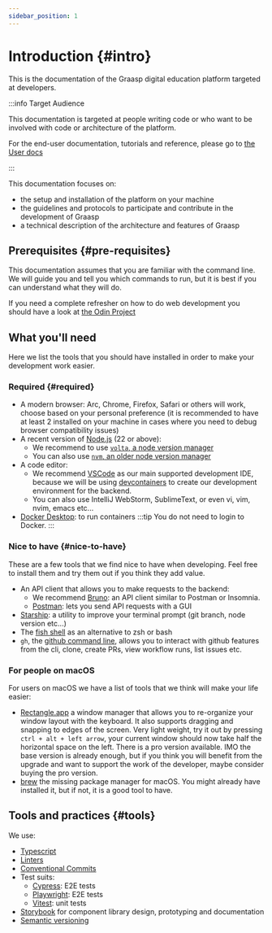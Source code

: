 ```yaml
---
sidebar_position: 1
---
```


# Introduction {#intro}

This is the documentation of the Graasp digital education platform targeted at developers.

:::info Target Audience

This documentation is targeted at people writing code or who want to be involved with code or architecture of the platform.

For the end-user documentation, tutorials and reference, please go to [the User docs](/user/intro)

:::

This documentation focuses on:

- the setup and installation of the platform on your machine
- the guidelines and protocols to participate and contribute in the development of Graasp
- a technical description of the architecture and features of Graasp

## Prerequisites {#pre-requisites}

This documentation assumes that you are familiar with the command line.
We will guide you and tell you which commands to run, but it is best if you can understand what they will do.

If you need a complete refresher on how to do web development you should have a look at [the Odin Project](https://www.theodinproject.com/)

## What you'll need

Here we list the tools that you should have installed in order to make your development work easier.

### Required {#required}

- A modern browser: Arc, Chrome, Firefox, Safari or others will work, choose based on your personal preference (it is recommended to have at least 2 installed on your machine in cases where you need to debug browser compatibility issues)
- A recent version of [Node.js](https://nodejs.org/en/download) (22 or above):
  - We recommend to use [`volta`, a node version manager](https://volta.sh/)
  - You can also use [`nvm`, an older node version manager](https://github.com/nvm-sh/nvm)
- A code editor:
  - We recommend [VSCode](https://code.visualstudio.com) as our main supported development IDE, because we will be using [devcontainers](https://code.visualstudio.com/docs/devcontainers/containers) to create our development environment for the backend.
  - You can also use IntelliJ WebStorm, SublimeText, or even vi, vim, nvim, emacs etc...
- [Docker Desktop](https://www.docker.com/products/docker-desktop/): to run containers
  :::tip
  You do not need to login to Docker.
  :::

### Nice to have {#nice-to-have}

These are a few tools that we find nice to have when developing.
Feel free to install them and try them out if you think they add value.

- An API client that allows you to make requests to the backend:
  - We recommend [Bruno](https://www.usebruno.com/): an API client similar to Postman or Insomnia.
  - [Postman](https://www.postman.com/downloads): lets you send API requests with a GUI
- [Starship](https://starship.rs/): a utility to improve your terminal prompt (git branch, node version etc...)
- The [fish shell](https://fishshell.com/) as an alternative to zsh or bash
- `gh`, the [github command line](https://cli.github.com), allows you to interact with github features from the cli, clone, create PRs, view workflow runs, list issues etc.

### For people on macOS

For users on macOS we have a list of tools that we think will make your life easier:

- [Rectangle.app](https://rectangleapp.com/) a window manager that allows you to re-organize your window layout with the keyboard. It also supports dragging and snapping to edges of the screen. Very light weight, try it out by pressing `ctrl + alt + left arrow`, your current window should now take half the horizontal space on the left. There is a pro version available. IMO the base version is already enough, but if you think you will benefit from the upgrade and want to support the work of the developer, maybe consider buying the pro version.
- [brew](https://brew.sh/) the missing package manager for macOS. You might already have installed it, but if not, it is a good tool to have.

## Tools and practices {#tools}

We use:

- [Typescript](https://www.typescriptlang.org/)
- [Linters](https://eslint.org/)
- [Conventional Commits](https://www.conventionalcommits.org/en/v1.0.0/)
- Test suits:
  - [Cypress](https://www.cypress.io/): E2E tests
  - [Playwright](https://playwright.dev/): E2E tests
  - [Vitest](https://vitest.dev/): unit tests
- [Storybook](https://storybook.js.org/) for component library design, prototyping and documentation
- [Semantic versioning](https://semver.org/)
